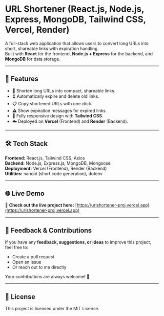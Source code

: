 # URL Shortener (React.js, Node.js, Express, MongoDB, Tailwind CSS, Vercel, Render)

A full-stack web application that allows users to convert long URLs into short, shareable links with expiration handling.  
Built with **React** for the frontend, **Node.js + Express** for the backend, and **MongoDB** for data storage.

---

## 🚀 Features

- 🔗 Shorten long URLs into compact, shareable links.
- ⏳ Automatically expire and delete old links.
- 📋 Copy shortened URLs with one click.
- ⚠️ Show expiration messages for expired links.
- 📱 Fully responsive design with **Tailwind CSS**.
- ☁️ Deployed on **Vercel** (Frontend) and **Render** (Backend).

---

## 🛠 Tech Stack

**Frontend:** React.js, Tailwind CSS, Axios  
**Backend:** Node.js, Express.js, MongoDB, Mongoose  
**Deployment:** Vercel (Frontend), Render (Backend)  
**Utilities:** nanoid (short code generation), dotenv  

---

## 🌐 Live Demo

🔴 **Check out the live project here:** [https://urlshortener-proj.vercel.app](https://urlshortener-proj.vercel.app)

---

## 🤝 Feedback & Contributions

If you have any **feedback, suggestions, or ideas** to improve this project, feel free to:

- Create a pull request
- Open an issue
- Or reach out to me directly

Your contributions are always welcome! 🙌

---

## 📜 License

This project is licensed under the MIT License.
